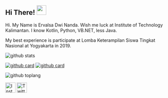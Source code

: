 ## Hi There! <img src="https://raw.githubusercontent.com/iampavangandhi/iampavangandhi/master/gifs/Hi.gif" width="30px"></h2>

Hi. My Name is Ervalsa Dwi Nanda. Wish me luck at Institute of Technology Kalimantan. I know Kotlin, Python, VB.NET, less Java.

My best experience is participate at Lomba Keterampilan Siswa Tingkat Nasional at Yogyakarta in 2019.

![github stats](https://github-readme-stats.vercel.app/api?username=wival08&show_icons=true&theme=dark)

[![github card](https://github-readme-stats.vercel.app/api/pin/?username=wival08&repo=RPG-BATTLE&theme=tokyonight)](https://github.com/wival08/RPG-Battle)
[![github card](https://github-readme-stats.vercel.app/api/pin/?username=wival08&repo=Dicoding-BAJP-Submission1&theme=tokyonight)](https://github.com/wival08/Dicoding-BAJP-Submission1)

![github toplang](https://github-readme-stats.vercel.app/api/top-langs/?username=wival08&layout=compact&theme=prussian)



<a href="https://www.instagram.com/ervalsananda" target="_blank"><img src="https://img.shields.io/badge/Instagram-%23E4405F.svg?&style=flat-square&logo=instagram&logoColor=white" height="32px" alt="Instagram"></a>
<a href="https://www.twitter.com/ErvalsaDN" target="_blank"><img src="https://img.shields.io/badge/twitter-%231DA1F2.svg?&style=for-the-badge&logo=twitter&logoColor=white" height="32px" alt="Twitter"></a>


